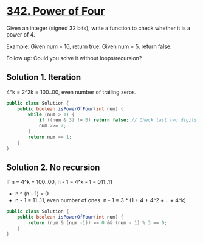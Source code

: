 # [342. Power of Four](https://leetcode.com/submissions/detail/60172942/)

Given an integer (signed 32 bits), write a function to check whether it is a power of 4.

Example:
Given num = 16, return true. Given num = 5, return false.

Follow up: Could you solve it without loops/recursion?

## Solution 1. Iteration

4^k = 2^2k = 100..00, even number of trailing zeros.

```java
public class Solution {
    public boolean isPowerOfFour(int num) {
		while (num > 1) {
			if ((num & 3) != 0) return false; // Check last two digits are 00
			num >>= 2;
		}
		return num == 1;
    }
}
```

## Solution 2. No recursion

If n = 4^k = 100..00, n - 1 = 4^k - 1 = 011..11

- n ^ (n - 1) = 0
- n - 1 = 11..11, even number of ones. n - 1 = 3 * (1 + 4 + 4^2 + .. + 4^k)

```java
public class Solution {
    public boolean isPowerOfFour(int num) {
		return (num & (num -1)) == 0 && (num - 1) % 3 == 0;
    }
}
```
